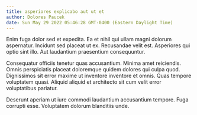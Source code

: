 ```yaml
---
title: asperiores explicabo aut ut et
author: Dolores Paucek
date: Sun May 29 2022 05:46:28 GMT-0400 (Eastern Daylight Time)
---
```

Enim fuga dolor sed et expedita. Ea et nihil qui ullam magni dolorum aspernatur. Incidunt sed placeat ut ex. Recusandae velit est. Asperiores qui optio sint illo. Aut laudantium praesentium consequuntur.

 Consequatur officiis tenetur quas accusantium. Minima amet reiciendis. Omnis perspiciatis placeat doloremque quidem dolores qui culpa quod. Dignissimos sit error maxime ut inventore inventore et omnis. Quas tempore voluptatem quasi. Aliquid aliquid et architecto sit cum velit error voluptatibus pariatur.

 Deserunt aperiam ut iure commodi laudantium accusantium tempore. Fuga corrupti esse. Voluptatem dolorum blanditiis unde.